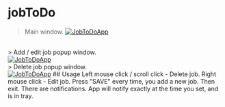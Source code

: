 # jobToDo
> Main window.
<a href="https://github.com/dnowo/"><img src="https://i.imgur.com/Rnl4utV.png" title="JobToDoApp" alt="JobToDoApp"></a>
<br />
> Add / edit job popup window.<br/>
<a href="https://github.com/dnowo/"><img src="https://i.imgur.com/XNepWPv.png" title="JobToDoApp" alt="JobToDoApp"></a>
<br />
> Delete job popup window.<br/>
<a href="https://github.com/dnowo/"><img src="https://i.imgur.com/bXpVcME.png" title="JobToDoApp" alt="JobToDoApp"></a>
## Usage
Left mouse click / scroll click - Delete job.
Right mouse click - Edit job.
Press "SAVE" every time, you add a new job. Then exit. 
There are notifications. App will notify exactly at the time you set, and is in tray.
